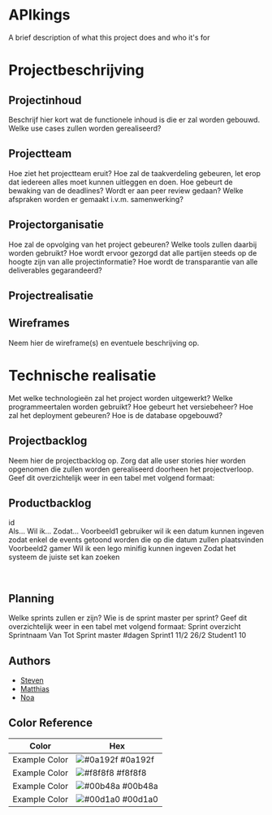 # APIkings
A brief description of what this project does and who it's for

# Projectbeschrijving
## Projectinhoud

Beschrijf hier kort wat de functionele inhoud is die er zal worden gebouwd. Welke use cases zullen worden gerealiseerd?
## Projectteam
Hoe ziet het projectteam eruit? Hoe zal de taakverdeling gebeuren, let erop dat iedereen alles moet kunnen uitleggen en doen. Hoe gebeurt de bewaking van de deadlines? Wordt er aan peer review gedaan? Welke afspraken worden er gemaakt i.v.m. samenwerking?
## Projectorganisatie
Hoe zal de opvolging van het project gebeuren? Welke tools zullen daarbij worden gebruikt? Hoe wordt ervoor gezorgd dat alle partijen steeds op de hoogte zijn van alle projectinformatie? Hoe wordt de transparantie van alle deliverables gegarandeerd?
## Projectrealisatie
## Wireframes
Neem hier de wireframe(s) en eventuele beschrijving op.
# Technische realisatie
Met welke technologieën zal het project worden uitgewerkt? Welke programmeertalen worden gebruikt? Hoe gebeurt het versiebeheer? Hoe zal het deployment gebeuren? Hoe is de database opgebouwd?
## Projectbacklog
Neem hier de projectbacklog op. Zorg dat alle user stories hier worden opgenomen die zullen worden gerealiseerd doorheen het projectverloop. Geef dit overzichtelijk weer in een tabel met volgend formaat:
## Productbacklog			
id	
Als…	Wil ik…	Zodat…
Voorbeeld1	gebruiker	wil ik een datum kunnen ingeven	zodat enkel de events getoond worden die op die datum zullen plaatsvinden
Voorbeeld2	gamer	Wil ik een lego minifig kunnen ingeven	Zodat het systeem de juiste set kan zoeken

 
## Planning
Welke sprints zullen er zijn? Wie is de sprint master per sprint? Geef dit overzichtelijk weer in een tabel met volgend formaat:
Sprint overzicht				
Sprintnaam	Van	Tot	Sprint master	#dagen
Sprint1	11/2	26/2	Student1	10


## Authors
- [Steven](https://github.com/Joeprogrammer69)
- [Matthias](https://github.com/Syntaxly0)
- [Noa](https://www.github.com/NoaBrecht)



## Color Reference

| Color             | Hex                                                                |
| ----------------- | ------------------------------------------------------------------ |
| Example Color | ![#0a192f](https://via.placeholder.com/10/0a192f?text=+) #0a192f |
| Example Color | ![#f8f8f8](https://via.placeholder.com/10/f8f8f8?text=+) #f8f8f8 |
| Example Color | ![#00b48a](https://via.placeholder.com/10/00b48a?text=+) #00b48a |
| Example Color | ![#00d1a0](https://via.placeholder.com/10/00b48a?text=+) #00d1a0 |

